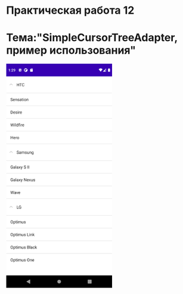Практическая работа 12
====================================================
Тема:"SimpleCursorTreeAdapter, пример использования"
====================================================
<img src="1.png" height="600">
